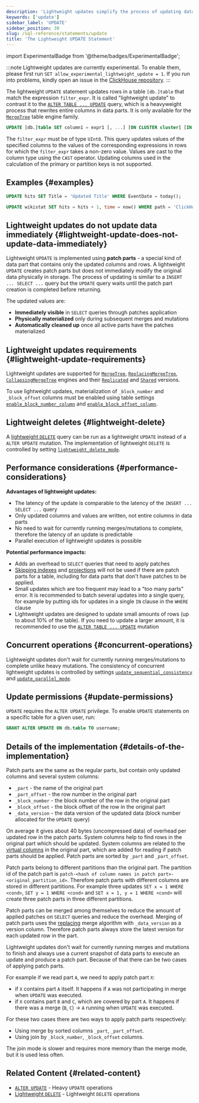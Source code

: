 ```yaml
---
description: 'Lightweight updates simplify the process of updating data in the database using patch parts.'
keywords: ['update']
sidebar_label: 'UPDATE'
sidebar_position: 39
slug: /sql-reference/statements/update
title: 'The Lightweight UPDATE Statement'
---
```


import ExperimentalBadge from '@theme/badges/ExperimentalBadge';

<ExperimentalBadge/>

:::note
Lightweight updates are currently experimental.
To enable them, please first run `SET allow_experimental_lightweight_update = 1`.
If you run into problems, kindly open an issue in the [ClickHouse repository](https://github.com/clickhouse/clickhouse/issues).
:::

The lightweight `UPDATE` statement updates rows in a table `[db.]table` that match the expression `filter_expr`.
It is called "lightweight update" to contrast it to the [`ALTER TABLE ... UPDATE`](/sql-reference/statements/alter/update) query, which is a heavyweight process that rewrites entire columns in data parts.
It is only available for the [`MergeTree`](/engines/table-engines/mergetree-family/mergetree) table engine family.

```sql
UPDATE [db.]table SET column1 = expr1 [, ...] [ON CLUSTER cluster] [IN PARTITION partition_expr] WHERE filter_expr;
```

The `filter_expr` must be of type `UInt8`. This query updates values of the specified columns to the values of the corresponding expressions in rows for which the `filter_expr` takes a non-zero value.
Values are cast to the column type using the `CAST` operator. Updating columns used in the calculation of the primary or partition keys is not supported.

## Examples {#examples}

```sql
UPDATE hits SET Title = 'Updated Title' WHERE EventDate = today();

UPDATE wikistat SET hits = hits + 1, time = now() WHERE path = 'ClickHouse';
```

## Lightweight updates do not update data immediately {#lightweight-update-does-not-update-data-immediately}

Lightweight `UPDATE` is implemented using **patch parts** - a special kind of data part that contains only the updated columns and rows.
A lightweight `UPDATE` creates patch parts but does not immediately modify the original data physically in storage.
The process of updating is similar to a `INSERT ... SELECT ...` query but the `UPDATE` query waits until the patch part creation is completed before returning.

The updated values are:
   - **Immediately visible** in `SELECT` queries through patches application
   - **Physically materialized** only during subsequent merges and mutations
   - **Automatically cleaned up** once all active parts have the patches materialized

## Lightweight updates requirements {#lightweight-update-requirements}

Lightweight updates are supported for [`MergeTree`](/engines/table-engines/mergetree-family/mergetree), [`ReplacingMergeTree`](/engines/table-engines/mergetree-family/replacingmergetree), [`CollapsingMergeTree`](/engines/table-engines/mergetree-family/collapsingmergetree) engines and their [`Replicated`](/engines/table-engines/mergetree-family/replication.md) and [`Shared`](/cloud/reference/shared-merge-tree) versions.

To use lightweight updates, materialization of `_block_number` and `_block_offset` columns must be enabled using table settings [`enable_block_number_column`](/operations/settings/merge-tree-settings#enable_block_number_column) and [`enable_block_offset_column`](/operations/settings/merge-tree-settings#enable_block_offset_column).

## Lightweight deletes {#lightweight-delete}

A [lightweight `DELETE`](/sql-reference/statements/delete) query can be run as a lightweight `UPDATE` instead of a `ALTER UPDATE` mutation. The implementation of lightweight `DELETE` is controlled by setting [`lightweight_delete_mode`](/operations/settings/settings#lightweight_delete_mode).

## Performance considerations {#performance-considerations}

**Advantages of lightweight updates:**
   - The latency of the update is comparable to the latency of the `INSERT ... SELECT ...` query
   - Only updated columns and values are written, not entire columns in data parts
   - No need to wait for currently running merges/mutations to complete, therefore the latency of an update is predictable
   - Parallel execution of lightweight updates is possible

**Potential performance impacts:**
   - Adds an overhead to `SELECT` queries that need to apply patches
   - [Skipping indexes](/engines/table-engines/mergetree-family/mergetree.md#table_engine-mergetree-data_skipping-indexes) and [projections](/engines/table-engines/mergetree-family/mergetree.md/#projections) will not be used if there are patch parts for a table, including for data parts that don't have patches to be applied.
   - Small updates which are too frequent may lead to a "too many parts" error. It is recommended to batch several updates into a single query, for example by putting ids for updates in a single `IN` clause in the `WHERE` clause
   - Lightweight updates are designed to update small amounts of rows (up to about 10% of the table). If you need to update a larger amount, it is recommended to use the [`ALTER TABLE ... UPDATE`](/sql-reference/statements/alter/update) mutation

## Concurrent operations {#concurrent-operations}

Lightweight updates don't wait for currently running merges/mutations to complete unlike heavy mutations.
The consistency of concurrent lightweight updates is controlled by settings [`update_sequential_consistency`](/operations/settings/settings#update_sequential_consistency) and [`update_parallel_mode`](/operations/settings/settings#update_parallel_mode).

## Update permissions {#update-permissions}

`UPDATE` requires the `ALTER UPDATE` privilege. To enable `UPDATE` statements on a specific table for a given user, run:

```sql
GRANT ALTER UPDATE ON db.table TO username;
```

## Details of the implementation {#details-of-the-implementation}

Patch parts are the same as the regular parts, but contain only updated columns and several system columns:
  - `_part` - the name of the original part
  - `_part_offset` - the row number in the original part
  - `_block_number` - the block number of the row in the original part
  - `_block_offset` - the block offset of the row in the original part
  - `_data_version` - the data version of the updated data (block number allocated for the `UPDATE` query)

On average it gives about 40 bytes (uncompressed data) of overhead per updated row in the patch parts.
System columns help to find rows in the original part which should be updated.
System columns are related to the [virtual columns](/engines/table-engines/mergetree-family/mergetree.md/#virtual-columns) in the original part, which are added for reading if patch parts should be applied.
Patch parts are sorted by `_part` and `_part_offset`.

Patch parts belong to different partitions than the original part.
The partition id of the patch part is `patch-<hash of column names in patch part>-<original_partition_id>`.
Therefore patch parts with different columns are stored in different partitions.
For example three updates `SET x = 1 WHERE <cond>`, `SET y = 1 WHERE <cond>` and `SET x = 1, y = 1 WHERE <cond>` will create three patch parts in three different partitions.

Patch parts can be merged among themselves to reduce the amount of applied patches on `SELECT` queries and reduce the overhead. Merging of patch parts uses the [replacing](/engines/table-engines/mergetree-family/replacingmergetree) merge algorithm with `_data_version` as a version column.
Therefore patch parts always store the latest version for each updated row in the part.

Lightweight updates don't wait for currently running merges and mutations to finish and always use a current snapshot of data parts to execute an update and produce a patch part.
Because of that there can be two cases of applying patch parts.

For example if we read part `A`, we need to apply patch part `X`:
   - if `X` contains part `A` itself. It happens if `A` was not participating in merge when `UPDATE` was executed.
   - if `X` contains part `B` and `C`, which are covered by part `A`. It happens if there was a merge (`B`, `C`) -> `A` running when `UPDATE` was executed.

For these two cases there are two ways to apply patch parts respectively:
   - Using merge by sorted columns `_part`, `_part_offset`.
   - Using join by `_block_number`, `_block_offset` columns.

The join mode is slower and requires more memory than the merge mode, but it is used less often.

## Related Content {#related-content}

- [`ALTER UPDATE`](/sql-reference/statements/alter/update) - Heavy `UPDATE` operations
- [Lightweight `DELETE`](/sql-reference/statements/delete) - Lightweight `DELETE` operations

